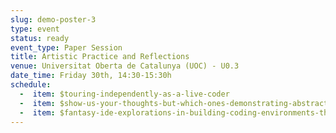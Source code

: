 ```yaml
---
slug: demo-poster-3
type: event
status: ready
event_type: Paper Session
title: Artistic Practice and Reflections
venue: Universitat Oberta de Catalunya (UOC) - U0.3
date_time: Friday 30th, 14:30-15:30h
schedule:
  -  item: $touring-independently-as-a-live-coder
  -  item: $show-us-your-thoughts-but-which-ones-demonstrating-abstraction-s
  -  item: $fantasy-ide-explorations-in-building-coding-environments-that-in
---
```


